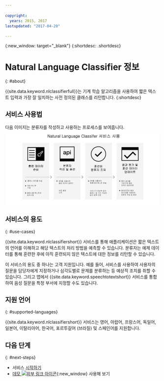 ```yaml
---

copyright:
  years: 2015, 2017
lastupdated: "2017-04-20"

---
```


{:new_window: target="_blank"}
{:shortdesc: .shortdesc}

# Natural Language Classifier 정보
{: #about}

{{site.data.keyword.nlclassifierfull}}는 기계 학습 알고리즘을 사용하여 짧은 텍스트 입력과 가장 잘 일치하는 사전 정의된 클래스를 리턴합니다.
{:shortdesc}

## 서비스 사용법

다음 이미지는 분류자를 작성하고 사용하는 프로세스를 보여줍니다. 

![분류 프로세스](images/classifier_process.png)

## 서비스의 용도
{: #use-cases}

{{site.data.keyword.nlclassifiershort}} 서비스를 통해 애플리케이션은 짧은 텍스트의 언어를 이해하고 해당 텍스트의 처리 방법을 예측할 수 있습니다. 분류자는 예제 데이터를 통해 훈련한 후에 아직 훈련되지 않은 텍스트에 대한 정보를 리턴할 수 있습니다.


이 서비스의 용도 중 하나는 고객 지원입니다. 예를 들어, 서비스를 사용하여 사용자의 질문을 담당자에게 지정하거나 심각도별로 문제를 분류하는 등 예상적 조치를 취할 수 있습니다. 그리고 앱에서 {{site.data.keyword.speechtotextshort}} 서비스를 통합하여 음성 질문을 특정 부서에 지정할 수도 있습니다. 

## 지원 언어
{: #supported-languages}

{{site.data.keyword.nlclassifiershort}} 서비스는 영어, 아랍어, 프랑스어, 독일어, 일본어, 이탈리아어, 한국어, 포르투갈어 (브라질) 및 스페인어를 지원합니다.

## 다음 단계
{: #next-steps}

- 서비스 [시작하기](/docs/natural-language-classifier/overview.html)
- [데모 ![외부 링크 아이콘](../../icons/launch-glyph.svg "외부 링크 아이콘")](http://natural-language-classifier-demo.mybluemix.net){:new_window} 사용해 보기
